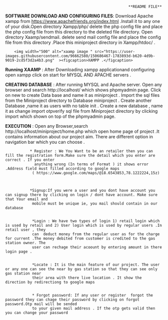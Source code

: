                                                            **README FILE**
                                                                   
                                                                   
**SOFTWARE DOWNLOAD AND CONFIGURING FILES**:
        Download Apache xampp from https://www.apachefriends.org/index.html .Install it to any one of your disk.Open directory Xampp/php/ delete the php config file and place the php config file from this directory to the deleted file directory. Open directory Xaamp/sendmail. delete send mail config file and place the config file from this directory .Place this miniproject directory in Xampp/htdoc/ .
        
        
        <img width="500" alt="xaamp image " src="https://user-images.githubusercontent.com/96662580/150686467-1783893d-b620-4d9b-9019-2cd5f3d2a4b3.png"  ><figcaption>XAMPP .</figcaption>

        

**Running XAAMP** : After Downloading xampp applicationand configuring  open xampp click on start for MYSQL AND APACHE servers .

**CREATING DATABASE** : After running MYSQL and Apache server. Open any browser and search http://localhost/  which shows phpmyadmin page. Click on new to create Data base and name it as miniproject . Import the sql files from the Miniproject directory to Database miniproject . Create another Database ,name it as users with no table init . Create a new database , name it as change import otpverify sql file from Miniproject directory by clicking import which shown on top of the phpmyadmin page.
 

**EXECUTION** : Open any Browser,search http://localhost/miniproject/home.php which open home page of project .It contains information about our project aim.
                There are different option in navigation bar which you can choose . 
                
               * Register : We You Want to be an retailer then you can fill the registration form.Make sure the detail which you enter are correct . If you enter 
                 anything wrong (In terms of Format ) it shows error .Address field must filled according to google maps 
                ( https://www.google.com/maps/@18.6543853,78.1222224,15z)
                
                
                
               *Signup:If you were a user and you dont have account you can signup there by clicking on login / dont have account. Make sure that Your email and  
                mobile must be unique ie, you mail should contain in our database
                
                
                *Login : We have two types of login 1) retail login which is used by retail and 2) User login which is used by regular users .In retail user , they
                can  deduct money from the regular user as for the charge for current .The money debited from customer is credited to the gas station owner. The
                user can rechage their acoount by entering amount in there login page . 
                
                
                *Locate : It is the main feature of our project. The user or any one can see the near by gas station so that they can see only gas station near 
                their area with there live location . It show the direction by redirectiong to google maps 
                
               
                * Forgot password: If any user or register  forgot the password they can chage their password by clicking on forgot password.Otp mail will be sended
                to your given mail address . If the otp gets valid then you can change your password 
                
                
                
                
                
                
                
